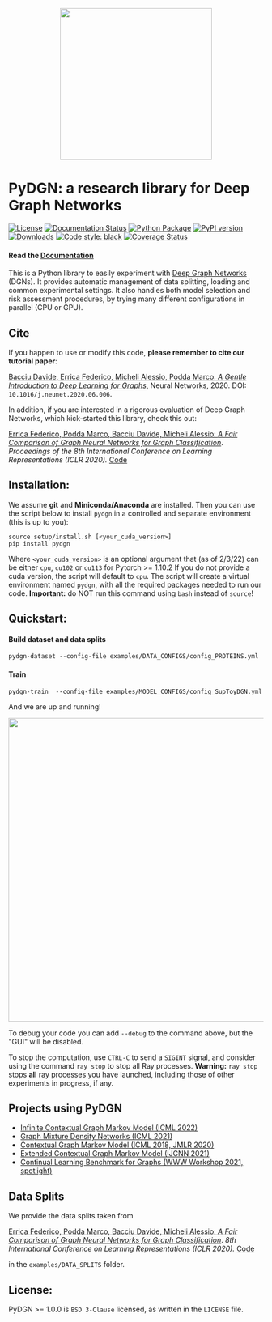 <p align="center">
  <img src="https://github.com/diningphil/PyDGN/blob/master/docs/_static/pydgn-logo.png"  width="300"/>
</p>

# PyDGN: a research library for Deep Graph Networks 
[![License](https://img.shields.io/badge/License-BSD_3--Clause-gray.svg)](https://opensource.org/licenses/BSD-3-Clause)
[![Documentation Status](https://readthedocs.org/projects/pydgn/badge/?version=latest)](https://pydgn.readthedocs.io/en/latest/?badge=latest)
[![Python Package](https://github.com/diningphil/PyDGN/actions/workflows/python-publish.yml/badge.svg)](https://github.com/diningphil/PyDGN/actions/workflows/python-publish.yml)
[![PyPI version](https://badge.fury.io/py/pydgn.svg)](https://badge.fury.io/py/pydgn)
[![Downloads](https://static.pepy.tech/personalized-badge/pydgn?period=total&units=international_system&left_color=grey&right_color=blue&left_text=Downloads)](https://pepy.tech/project/pydgn)
[![Code style: black](https://img.shields.io/badge/code%20style-black-000000.svg)](https://github.com/psf/black)
[![Coverage Status](https://coveralls.io/repos/github/diningphil/PyDGN/badge.svg?branch=master)](https://coveralls.io/github/diningphil/PyDGN?branch=master)
#### Read the [Documentation](https://pydgn.readthedocs.io/en/latest/index.html)

This is a Python library to easily experiment
with [Deep Graph Networks](https://www.sciencedirect.com/science/article/pii/S0893608020302197) (DGNs). It provides
automatic management of data splitting, loading and common experimental settings. It also handles both model
selection and risk assessment procedures, by trying many different configurations in parallel (CPU or GPU).

## Cite
If you happen to use or modify this code, **please remember to cite our tutorial paper**:

[Bacciu Davide, Errica Federico, Micheli Alessio, Podda Marco: *A Gentle Introduction to Deep Learning for
Graphs*](https://www.sciencedirect.com/science/article/pii/S0893608020302197), Neural Networks, 2020.
DOI: `10.1016/j.neunet.2020.06.006`.

In addition, if you are interested in a rigorous evaluation of Deep Graph Networks, which kick-started this library, check this out:

[Errica Federico, Podda Marco, Bacciu Davide, Micheli Alessio: *A Fair Comparison of Graph Neural Networks for Graph
Classification*](https://openreview.net/pdf?id=HygDF6NFPB). *Proceedings of the 8th International Conference on Learning
Representations (ICLR 2020).* [Code](https://github.com/diningphil/gnn-comparison)


## Installation:

We assume **git** and **Miniconda/Anaconda** are installed. Then you can use the script below to install `pydgn` in a controlled and separate environment (this is up to you):

    source setup/install.sh [<your_cuda_version>]
    pip install pydgn

Where `<your_cuda_version>` is an optional argument that (as of 2/3/22) can be either `cpu`, `cu102` or `cu113` for Pytorch >= 1.10.2
If you do not provide a cuda version, the script will default to `cpu`. The script will create a virtual environment
named `pydgn`, with all the required packages needed to run our code. **Important:** do NOT run this command
using `bash` instead of `source`!

## Quickstart:

#### Build dataset and data splits

    pydgn-dataset --config-file examples/DATA_CONFIGS/config_PROTEINS.yml

#### Train

    pydgn-train  --config-file examples/MODEL_CONFIGS/config_SupToyDGN.yml 

And we are up and running!

<p align="center">
  <img src="https://github.com/diningphil/PyDGN/blob/master/docs/_static/exp_gui.png"  width="600"/>
</p>

To debug your code you can add `--debug` to the command above, but the "GUI" will be disabled.

To stop the computation, use ``CTRL-C`` to send a ``SIGINT`` signal, and consider using the command ``ray stop`` to stop
all Ray processes. **Warning:** ``ray stop`` stops **all** ray processes you have launched, including those of other
experiments in progress, if any.

## Projects using PyDGN

- [Infinite Contextual Graph Markov Model (ICML 2022)](https://github.com/diningphil/iCGMM)
- [Graph Mixture Density Networks (ICML 2021)](https://github.com/diningphil/graph-mixture-density-networks)
- [Contextual Graph Markov Model (ICML 2018, JMLR 2020)](https://github.com/diningphil/CGMM)
- [Extended Contextual Graph Markov Model (IJCNN 2021)](https://github.com/diningphil/E-CGMM)
- [Continual Learning Benchmark for Graphs (WWW Workshop 2021, spotlight)](https://github.com/diningphil/continual_learning_for_graphs)


## Data Splits

We provide the data splits taken from

[Errica Federico, Podda Marco, Bacciu Davide, Micheli Alessio: *A Fair Comparison of Graph Neural Networks for Graph
Classification*](https://openreview.net/pdf?id=HygDF6NFPB). *8th International Conference on Learning
Representations (ICLR 2020).* [Code](https://github.com/diningphil/gnn-comparison)

in the `examples/DATA_SPLITS` folder.

## License:

PyDGN >= 1.0.0 is `BSD 3-Clause` licensed, as written in the `LICENSE` file.
